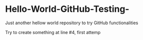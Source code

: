 # Hello-World-GitHub-Testing-
Just another hellow world repository to try GitHub functionalities

Try to create something at line #4, first attemp
